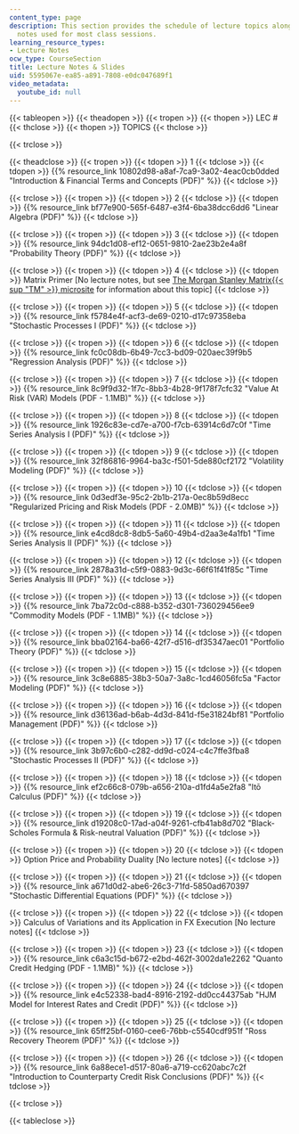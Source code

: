 ```yaml
---
content_type: page
description: This section provides the schedule of lecture topics along with the lecture
  notes used for most class sessions.
learning_resource_types:
- Lecture Notes
ocw_type: CourseSection
title: Lecture Notes & Slides
uid: 5595067e-ea85-a891-7808-e0dc047689f1
video_metadata:
  youtube_id: null
---
```


{{< tableopen >}}
{{< theadopen >}}
{{< tropen >}}
{{< thopen >}}
LEC #
{{< thclose >}}
{{< thopen >}}
TOPICS
{{< thclose >}}

{{< trclose >}}

{{< theadclose >}}
{{< tropen >}}
{{< tdopen >}}
1
{{< tdclose >}}
{{< tdopen >}}
{{% resource_link 10802d98-a8af-7ca9-3a02-4eac0cb0dded "Introduction & Financial Terms and Concepts (PDF)" %}}
{{< tdclose >}}

{{< trclose >}}
{{< tropen >}}
{{< tdopen >}}
2
{{< tdclose >}}
{{< tdopen >}}
{{% resource_link bf77e900-565f-6487-e3f4-6ba38dcc6dd6 "Linear Algebra (PDF)" %}}
{{< tdclose >}}

{{< trclose >}}
{{< tropen >}}
{{< tdopen >}}
3
{{< tdclose >}}
{{< tdopen >}}
{{% resource_link 94dc1d08-ef12-0651-9810-2ae23b2e4a8f "Probability Theory (PDF)" %}}
{{< tdclose >}}

{{< trclose >}}
{{< tropen >}}
{{< tdopen >}}
4
{{< tdclose >}}
{{< tdopen >}}
Matrix Primer \[No lecture notes, but see [The Morgan Stanley Matrix{{< sup "TM" >}} microsite](http://www.morganstanley.com/matrixinfo/) for information about this topic\]
{{< tdclose >}}

{{< trclose >}}
{{< tropen >}}
{{< tdopen >}}
5
{{< tdclose >}}
{{< tdopen >}}
{{% resource_link f5784e4f-acf3-de69-0210-d17c97358eba "Stochastic Processes I (PDF)" %}}
{{< tdclose >}}

{{< trclose >}}
{{< tropen >}}
{{< tdopen >}}
6
{{< tdclose >}}
{{< tdopen >}}
{{% resource_link fc0c08db-6b49-7cc3-bd09-020aec39f9b5 "Regression Analysis (PDF)" %}}
{{< tdclose >}}

{{< trclose >}}
{{< tropen >}}
{{< tdopen >}}
7
{{< tdclose >}}
{{< tdopen >}}
{{% resource_link 8c9f9d32-1f7c-8bb3-4b28-9f178f7cfc32 "Value At Risk (VAR) Models (PDF - 1.1MB)" %}}
{{< tdclose >}}

{{< trclose >}}
{{< tropen >}}
{{< tdopen >}}
8
{{< tdclose >}}
{{< tdopen >}}
{{% resource_link 1926c83e-cd7e-a700-f7cb-63914c6d7c0f "Time Series Analysis I (PDF)" %}}
{{< tdclose >}}

{{< trclose >}}
{{< tropen >}}
{{< tdopen >}}
9
{{< tdclose >}}
{{< tdopen >}}
{{% resource_link 32f86816-9964-ba3c-f501-5de880cf2172 "Volatility Modeling (PDF)" %}}
{{< tdclose >}}

{{< trclose >}}
{{< tropen >}}
{{< tdopen >}}
10
{{< tdclose >}}
{{< tdopen >}}
{{% resource_link 0d3edf3e-95c2-2b1b-217a-0ec8b59d8ecc "Regularized Pricing and Risk Models (PDF - 2.0MB)" %}}
{{< tdclose >}}

{{< trclose >}}
{{< tropen >}}
{{< tdopen >}}
11
{{< tdclose >}}
{{< tdopen >}}
{{% resource_link e4cd8dc8-8db5-5a60-49b4-d2aa3e4a1fb1 "Time Series Analysis II (PDF)" %}}
{{< tdclose >}}

{{< trclose >}}
{{< tropen >}}
{{< tdopen >}}
12
{{< tdclose >}}
{{< tdopen >}}
{{% resource_link 2878a31d-c5f9-0883-9d3c-66f61f41f85c "Time Series Analysis III (PDF)" %}}
{{< tdclose >}}

{{< trclose >}}
{{< tropen >}}
{{< tdopen >}}
13
{{< tdclose >}}
{{< tdopen >}}
{{% resource_link 7ba72c0d-c888-b352-d301-736029456ee9 "Commodity Models (PDF - 1.1MB)" %}}
{{< tdclose >}}

{{< trclose >}}
{{< tropen >}}
{{< tdopen >}}
14
{{< tdclose >}}
{{< tdopen >}}
{{% resource_link bba02164-ba66-42f7-d516-df35347aec01 "Portfolio Theory (PDF)" %}}
{{< tdclose >}}

{{< trclose >}}
{{< tropen >}}
{{< tdopen >}}
15
{{< tdclose >}}
{{< tdopen >}}
{{% resource_link 3c8e6885-38b3-50a7-3a8c-1cd46056fc5a "Factor Modeling (PDF)" %}}
{{< tdclose >}}

{{< trclose >}}
{{< tropen >}}
{{< tdopen >}}
16
{{< tdclose >}}
{{< tdopen >}}
{{% resource_link d36136ad-b6ab-4d3d-841d-f5e31824bf81 "Portfolio Management (PDF)" %}}
{{< tdclose >}}

{{< trclose >}}
{{< tropen >}}
{{< tdopen >}}
17
{{< tdclose >}}
{{< tdopen >}}
{{% resource_link 3b97c6b0-c282-dd9d-c024-c4c7ffe3fba8 "Stochastic Processes II (PDF)" %}}
{{< tdclose >}}

{{< trclose >}}
{{< tropen >}}
{{< tdopen >}}
18
{{< tdclose >}}
{{< tdopen >}}
{{% resource_link ef2c66c8-079b-a656-210a-d1fd4a5e2fa8 "Itō Calculus (PDF)" %}}
{{< tdclose >}}

{{< trclose >}}
{{< tropen >}}
{{< tdopen >}}
19
{{< tdclose >}}
{{< tdopen >}}
{{% resource_link d19208c0-17ad-a04f-9261-cfb41ab8d702 "Black-Scholes Formula & Risk-neutral Valuation (PDF)" %}}
{{< tdclose >}}

{{< trclose >}}
{{< tropen >}}
{{< tdopen >}}
20
{{< tdclose >}}
{{< tdopen >}}
Option Price and Probability Duality \[No lecture notes\]
{{< tdclose >}}

{{< trclose >}}
{{< tropen >}}
{{< tdopen >}}
21
{{< tdclose >}}
{{< tdopen >}}
{{% resource_link a671d0d2-abe6-26c3-71fd-5850ad670397 "Stochastic Differential Equations (PDF)" %}}
{{< tdclose >}}

{{< trclose >}}
{{< tropen >}}
{{< tdopen >}}
22
{{< tdclose >}}
{{< tdopen >}}
Calculus of Variations and its Application in FX Execution \[No lecture notes\]
{{< tdclose >}}

{{< trclose >}}
{{< tropen >}}
{{< tdopen >}}
23
{{< tdclose >}}
{{< tdopen >}}
{{% resource_link c6a3c15d-b672-e2bd-462f-3002da1e2262 "Quanto Credit Hedging (PDF - 1.1MB)" %}}
{{< tdclose >}}

{{< trclose >}}
{{< tropen >}}
{{< tdopen >}}
24
{{< tdclose >}}
{{< tdopen >}}
{{% resource_link e4c52338-bad4-8916-2192-dd0cc44375ab "HJM Model for Interest Rates and Credit (PDF)" %}}
{{< tdclose >}}

{{< trclose >}}
{{< tropen >}}
{{< tdopen >}}
25
{{< tdclose >}}
{{< tdopen >}}
{{% resource_link 65ff25bf-0160-cee6-76bb-c5540cdf951f "Ross Recovery Theorem (PDF)" %}}
{{< tdclose >}}

{{< trclose >}}
{{< tropen >}}
{{< tdopen >}}
26
{{< tdclose >}}
{{< tdopen >}}
{{% resource_link 6a88ece1-d517-80a6-a719-cc620abc7c2f "Introduction to Counterparty Credit Risk Conclusions (PDF)" %}}
{{< tdclose >}}

{{< trclose >}}

{{< tableclose >}}